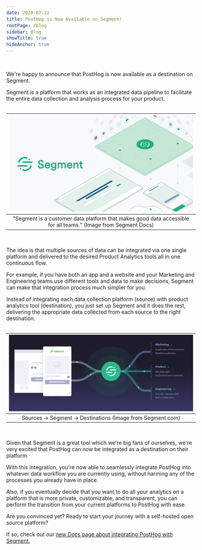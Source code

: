 ```yaml
---
date: 2020-07-22
title: PostHog is Now Available on Segment!
rootPage: /blog
sidebar: Blog
showTitle: true
hideAnchor: true
---
```


<br>


We're happy to announce that PostHog is now available as a destination on Segment.

Segment is a platform that works as an integrated data pipeline to facilitate the entire data collection and analysis process for your product.
<br>
<br>

| ![Segment Banner](../images/segment-banner.png) |
| :---------------------------------------------: |
| <center> "Segment is a customer data platform that makes good data accessible for all teams." (Image from Segment Docs)</center>    | 

<br>

The idea is that multiple sources of data can be integrated via one single platform and delivered to the desired Product Analytics tools all in one continuous flow. 

For example, if you have both an app and a website and your Marketing and Engineering teams use different tools and data to make decisions, Segment can make that integration process much simpler for you.

Instead of integrating each data collection platform (source) with product analytics tool (destination), you just set up Segment and it does the rest, delivering the appropriate data collected from each source to the right destination.
<br>
<br>


| ![Segment Pipeline](../images/segment-pipeline.png)                              |
| :------------------------------------------------------------------------------: |
| <center> Sources → Segment → Destinations (Image from Segment.com)</center>      | 


<br>

Given that Segment is a great tool which we're big fans of ourselves, we're very excited that PostHog can now be integrated as a destination on their platform.

With this integration, you're now able to seamlessly integrate PostHog into whatever data workflow you are currently using, without harming any of the processes you already have in place. 

Also, if you eventually decide that you want to do all your analytics on a platform that is more private, customizable, and transparent, you can perform the transition from your current platforms to PostHog with ease.

Are you convinced yet? Ready to start your journey with a self-hosted open source platform?

If so, check out our [new Docs page about integrating PostHog with Segment.](/docs/integrations/segment-integration)